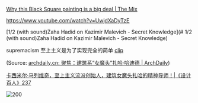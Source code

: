 [Why this Black Square painting is a big deal | The Mix](https://www.youtube.com/watch?v=f2snsYZgbuw)

https://www.youtube.com/watch?v=UwjdXaDyTzE

[1/2 (with sound)Zaha Hadid on Kazimir Malevich - Secret Knowledge](# 1/2 (with sound)Zaha Hadid on Kazimir Malevich - Secret Knowledge)


supremacism
至上主义是为了实现完全的简单
[clip](https://youtu.be/UwjdXaDyTzE?t=207)

(Source:  [archdaily.cn: 聚焦：建筑系“女魔头”扎哈·哈迪德 | ArchDaily](https://www.archdaily.cn/cn/798527/ju-jiao-jian-zhu-xi-nu-mo-tou-zha-ha-star-ha-di-de))

[卡西米尔·马列维奇，至上主义流派创始人，建筑女魔头扎哈的精神导师！|《设计百人》237](https://www.bilibili.com/video/BV1GL4y147Pc/?vd_source=2185051801c247fd4b5f83c66ffb059e)

![200](https://i2.hdslb.com/bfs/archive/b9ca805f13886e5470d5ccdc07f9339b2534dc49.jpg@100w_100h_1c.webp)